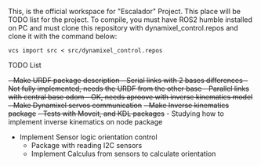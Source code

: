 This, is the official workspace for "Escalador" Project. This place will be TODO list for the project.
To compile, you must have ROS2 humble installed on PC and must clone this repository with dynamixel_control.repos and clone it with the command below:


```shell
vcs import src < src/dynamixel_control.repos
```


TODO List

~~- Make URDF package description
    - Serial links with 2 bases differences
        - Not fully implemented, needs the URDF from the other base
    - Parallel links with central base odom
        - OK, needs aproove with inverse kinematics model~~
~~- Make Dynamixel servos communication~~
~~- Make Inverse kinematics package~~
    ~~- Tests with Moveit, and KDL packages~~
    - Studying how to implement inverse kinematics on node package
- Implement Sensor logic orientation control
    - Package with reading I2C sensors
    - Implement Calculus from sensors to calculate orientation
